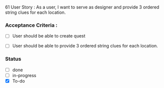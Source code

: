 61 User Story : As a user, I want to serve as designer and provide 3 ordered string clues for each location. <br>
### Acceptance Criteria :
- [ ] User should be able to create quest
- [ ] User should be able to provide 3 ordered string clues for each location.

 
### Status 
- [ ] done
- [ ] in-progress
- [x] To-do

